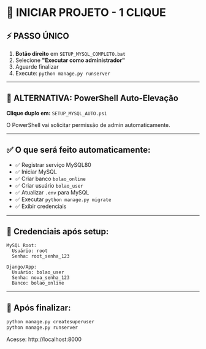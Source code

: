 # 🚀 INICIAR PROJETO - 1 CLIQUE

## ⚡ PASSO ÚNICO

1. **Botão direito** em `SETUP_MYSQL_COMPLETO.bat`
2. Selecione **"Executar como administrador"**
3. Aguarde finalizar
4. Execute: `python manage.py runserver`

---

## 📝 ALTERNATIVA: PowerShell Auto-Elevação

**Clique duplo em:** `SETUP_MYSQL_AUTO.ps1`

O PowerShell vai solicitar permissão de admin automaticamente.

---

## ✅ O que será feito automaticamente:

- ✅ Registrar serviço MySQL80
- ✅ Iniciar MySQL
- ✅ Criar banco `bolao_online`
- ✅ Criar usuário `bolao_user`
- ✅ Atualizar `.env` para MySQL
- ✅ Executar `python manage.py migrate`
- ✅ Exibir credenciais

---

## 🔑 Credenciais após setup:

```
MySQL Root:
  Usuário: root
  Senha: root_senha_123

Django/App:
  Usuário: bolao_user
  Senha: nova_senha_123
  Banco: bolao_online
```

---

## 🎯 Após finalizar:

```bash
python manage.py createsuperuser
python manage.py runserver
```

Acesse: http://localhost:8000
